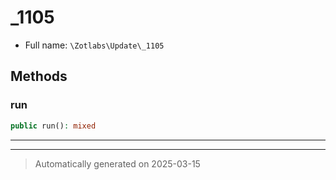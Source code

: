
# _1105





* Full name: `\Zotlabs\Update\_1105`




## Methods


### run



```php
public run(): mixed
```












***


***
> Automatically generated on 2025-03-15
